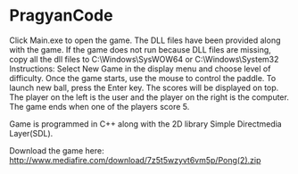 # PragyanCode
Click Main.exe to open the game.
The DLL files have been provided along with the game. If the game does not run because DLL files are missing, copy all the dll files to C:\Windows\SysWOW64 or C:\Windows\System32
Instructions: Select New Game in the display menu and choose level of difficulty. Once the game starts, use the mouse to control the paddle. To launch new ball, press the Enter key. The scores will be displayed on top. The player on the left is the user and the player on the right is the computer. The game ends when one of the players score 5. 

Game is programmed in C++ along with the 2D library Simple Directmedia Layer(SDL).

Download the game here:
http://www.mediafire.com/download/7z5t5wzyvt6vm5p/Pong(2).zip
